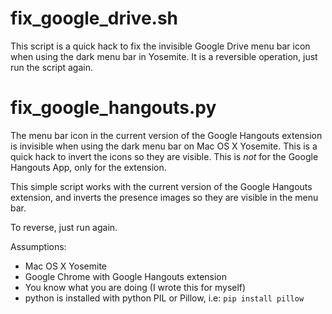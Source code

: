fix_google_drive.sh
=========================
This script is a quick hack to fix the invisible Google Drive menu bar icon when using the dark menu bar in Yosemite. It is a reversible operation, just run the script again.


fix_google_hangouts.py
=========================
The menu bar icon in the current version of the Google Hangouts extension is invisible when using the
dark menu bar on Mac OS X Yosemite. This is a quick hack to invert the icons so they are visible. This is *not* for the Google Hangouts App, only for the extension.

This simple script works with the current version of the Google Hangouts extension, and inverts the 
presence images so they are visible in the menu bar. 

To reverse, just run again. 

Assumptions:
<ul>
<li>Mac OS X Yosemite
<li>Google Chrome with Google Hangouts extension
<li>You know what you are doing (I wrote this for myself)
<li>python is installed with python PIL or Pillow, i.e:
</ol>
<code>pip install pillow</code>
